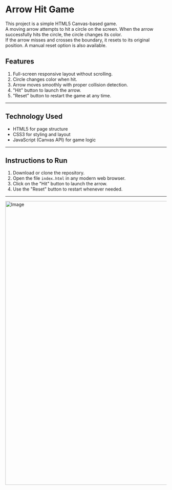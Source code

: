 # Arrow Hit Game

This project is a simple HTML5 Canvas-based game.  
A moving arrow attempts to hit a circle on the screen. When the arrow successfully hits the circle, the circle changes its color.  
If the arrow misses and crosses the boundary, it resets to its original position. A manual reset option is also available.



## Features
1. Full-screen responsive layout without scrolling.  
2. Circle changes color when hit.  
3. Arrow moves smoothly with proper collision detection.  
4. "Hit" button to launch the arrow.  
5. "Reset" button to restart the game at any time.  

---

## Technology Used
- HTML5 for page structure  
- CSS3 for styling and layout  
- JavaScript (Canvas API) for game logic  

---

## Instructions to Run
1. Download or clone the repository.  
2. Open the file `index.html` in any modern web browser.  
3. Click on the "Hit" button to launch the arrow.  
4. Use the "Reset" button to restart whenever needed.  

---

<img width="1513" height="887" alt="Image" src="https://github.com/user-attachments/assets/6a600656-02fb-4585-b651-89a5b4a5a963" />
